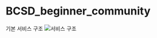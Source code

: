 # BCSD_beginner_community

기본 서비스 구조 
![서비스 구조](https://user-images.githubusercontent.com/84260096/150099577-63167679-f48a-4147-bcc9-b5dfa8305d53.png)

